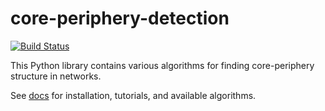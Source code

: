 # core-periphery-detection
[![Build Status](https://travis-ci.org/skojaku/core-periphery-detection.svg?branch=master)](https://travis-ci.org/skojaku/core-periphery-detection)


This Python library contains various algorithms for finding core-periphery structure in networks.

See [docs](https://core-periphery-detection-in-networks.readthedocs.io/en/latest/) for installation, tutorials, and available algorithms.
 
